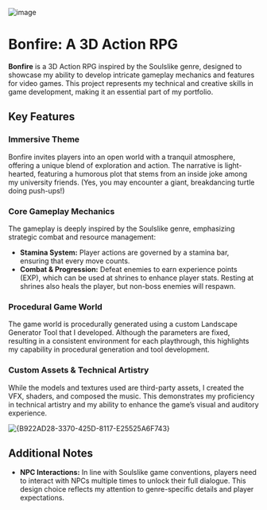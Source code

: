 ![image](https://github.com/user-attachments/assets/b40b9f36-c92e-468c-988d-a7c535fdc963)

# Bonfire: A 3D Action RPG

**Bonfire** is a 3D Action RPG inspired by the Soulslike genre, designed to showcase my ability to develop intricate gameplay mechanics and features for video games. This project represents my technical and creative skills in game development, making it an essential part of my portfolio.

## Key Features

### Immersive Theme
Bonfire invites players into an open world with a tranquil atmosphere, offering a unique blend of exploration and action. The narrative is light-hearted, featuring a humorous plot that stems from an inside joke among my university friends. (Yes, you may encounter a giant, breakdancing turtle doing push-ups!)

### Core Gameplay Mechanics
The gameplay is deeply inspired by the Soulslike genre, emphasizing strategic combat and resource management:
- **Stamina System:** Player actions are governed by a stamina bar, ensuring that every move counts.
- **Combat & Progression:** Defeat enemies to earn experience points (EXP), which can be used at shrines to enhance player stats. Resting at shrines also heals the player, but non-boss enemies will respawn.

### Procedural Game World
The game world is procedurally generated using a custom Landscape Generator Tool that I developed. Although the parameters are fixed, resulting in a consistent environment for each playthrough, this highlights my capability in procedural generation and tool development.


### Custom Assets & Technical Artistry
While the models and textures used are third-party assets, I created the VFX, shaders, and composed the music. This demonstrates my proficiency in technical artistry and my ability to enhance the game’s visual and auditory experience.

![{B922AD28-3370-425D-8117-E25525A6F743}](https://github.com/user-attachments/assets/dd7a8d8b-59c1-4b39-9c1c-a30132c40960)

## Additional Notes

- **NPC Interactions:** In line with Soulslike game conventions, players need to interact with NPCs multiple times to unlock their full dialogue. This design choice reflects my attention to genre-specific details and player expectations.


